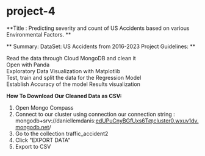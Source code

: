 # project-4

**Title : Predicting severity and count of US Accidents based on various Environmental Factors. **

** Summary: DataSet: US Accidents from 2016-2023 Project Guidelines: **

Read the data through Cloud MongoDB and clean it <br>
Open with Panda <br>
Exploratory Data Visualization with Matplotlib <br>
Test, train and split the data for the Regression Model <br>
Establish Accuracy of the model Results visualization


**How To Download Our Cleaned Data as CSV:**

1. Open Mongo Compass
2. Connect to our cluster using connection our connection string : mongodb+srv://daniellemdanis:edUPuCnyBGfUxs6T@cluster0.wxuv1dv.mongodb.net/
3. Go to the collection traffic_accident2
4. Click "EXPORT DATA"
5. Export to CSV
